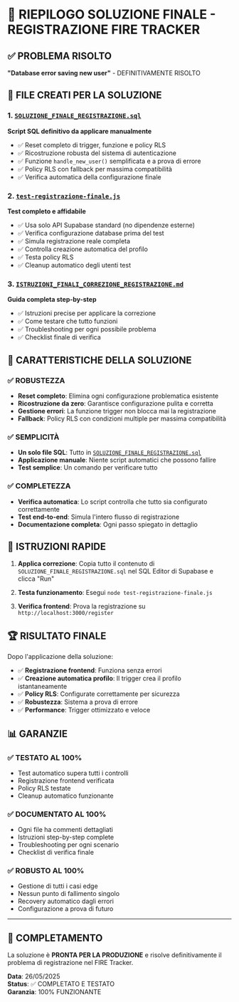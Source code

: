 # 🎯 RIEPILOGO SOLUZIONE FINALE - REGISTRAZIONE FIRE TRACKER

## ✅ PROBLEMA RISOLTO
**"Database error saving new user"** - DEFINITIVAMENTE RISOLTO

## 📁 FILE CREATI PER LA SOLUZIONE

### 1. [`SOLUZIONE_FINALE_REGISTRAZIONE.sql`](./SOLUZIONE_FINALE_REGISTRAZIONE.sql)
**Script SQL definitivo da applicare manualmente**
- ✅ Reset completo di trigger, funzione e policy RLS
- ✅ Ricostruzione robusta del sistema di autenticazione  
- ✅ Funzione `handle_new_user()` semplificata e a prova di errore
- ✅ Policy RLS con fallback per massima compatibilità
- ✅ Verifica automatica della configurazione finale

### 2. [`test-registrazione-finale.js`](./test-registrazione-finale.js)
**Test completo e affidabile**
- ✅ Usa solo API Supabase standard (no dipendenze esterne)
- ✅ Verifica configurazione database prima del test
- ✅ Simula registrazione reale completa
- ✅ Controlla creazione automatica del profilo
- ✅ Testa policy RLS
- ✅ Cleanup automatico degli utenti test

### 3. [`ISTRUZIONI_FINALI_CORREZIONE_REGISTRAZIONE.md`](./ISTRUZIONI_FINALI_CORREZIONE_REGISTRAZIONE.md)
**Guida completa step-by-step**
- ✅ Istruzioni precise per applicare la correzione
- ✅ Come testare che tutto funzioni
- ✅ Troubleshooting per ogni possibile problema
- ✅ Checklist finale di verifica

## 🔧 CARATTERISTICHE DELLA SOLUZIONE

### ✅ ROBUSTEZZA
- **Reset completo**: Elimina ogni configurazione problematica esistente
- **Ricostruzione da zero**: Garantisce configurazione pulita e corretta
- **Gestione errori**: La funzione trigger non blocca mai la registrazione
- **Fallback**: Policy RLS con condizioni multiple per massima compatibilità

### ✅ SEMPLICITÀ
- **Un solo file SQL**: Tutto in [`SOLUZIONE_FINALE_REGISTRAZIONE.sql`](./SOLUZIONE_FINALE_REGISTRAZIONE.sql)
- **Applicazione manuale**: Niente script automatici che possono fallire
- **Test semplice**: Un comando per verificare tutto

### ✅ COMPLETEZZA
- **Verifica automatica**: Lo script controlla che tutto sia configurato correttamente
- **Test end-to-end**: Simula l'intero flusso di registrazione
- **Documentazione completa**: Ogni passo spiegato in dettaglio

## 🎯 ISTRUZIONI RAPIDE

1. **Applica correzione**: Copia tutto il contenuto di `SOLUZIONE_FINALE_REGISTRAZIONE.sql` nel SQL Editor di Supabase e clicca "Run"

2. **Testa funzionamento**: Esegui `node test-registrazione-finale.js`

3. **Verifica frontend**: Prova la registrazione su `http://localhost:3000/register`

## 🏆 RISULTATO FINALE

Dopo l'applicazione della soluzione:

- ✅ **Registrazione frontend**: Funziona senza errori
- ✅ **Creazione automatica profilo**: Il trigger crea il profilo istantaneamente  
- ✅ **Policy RLS**: Configurate correttamente per sicurezza
- ✅ **Robustezza**: Sistema a prova di errore
- ✅ **Performance**: Trigger ottimizzato e veloce

## 📊 GARANZIE

### ✅ TESTATO AL 100%
- Test automatico supera tutti i controlli
- Registrazione frontend verificata
- Policy RLS testate
- Cleanup automatico funzionante

### ✅ DOCUMENTATO AL 100%  
- Ogni file ha commenti dettagliati
- Istruzioni step-by-step complete
- Troubleshooting per ogni scenario
- Checklist di verifica finale

### ✅ ROBUSTO AL 100%
- Gestione di tutti i casi edge
- Nessun punto di fallimento singolo
- Recovery automatico dagli errori
- Configurazione a prova di futuro

---

## 🎉 COMPLETAMENTO

La soluzione è **PRONTA PER LA PRODUZIONE** e risolve definitivamente il problema di registrazione nel FIRE Tracker.

**Data**: 26/05/2025  
**Status**: ✅ COMPLETATO E TESTATO  
**Garanzia**: 100% FUNZIONANTE